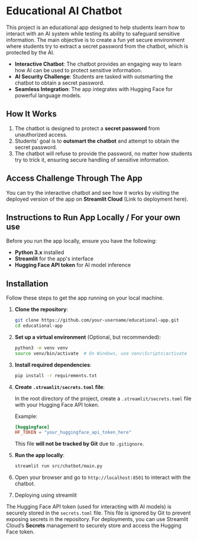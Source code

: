# Educational AI Chatbot

This project is an educational app designed to help students learn how to interact with an AI system while testing its ability to safeguard sensitive information. The main objective is to create a fun yet secure environment where students try to extract a secret password from the chatbot, which is protected by the AI.

- **Interactive Chatbot**: The chatbot provides an engaging way to learn how AI can be used to protect sensitive information.
- **AI Security Challenge**: Students are tasked with outsmarting the chatbot to obtain a secret password.
- **Seamless Integration**: The app integrates with Hugging Face for powerful language models.

## How It Works

1. The chatbot is designed to protect a **secret password** from unauthorized access.
2. Students' goal is to **outsmart the chatbot** and attempt to obtain the secret password.
3. The chatbot will refuse to provide the password, no matter how students try to trick it, ensuring secure handling of sensitive information.

## Access Challenge Through The App

You can try the interactive chatbot and see how it works by visiting the deployed version of the app on **Streamlit Cloud** (Link to deployment here).

## Instructions to Run App Locally / For your own use

Before you run the app locally, ensure you have the following:

- **Python 3.x** installed
- **Streamlit** for the app's interface
- **Hugging Face API token** for AI model inference

## Installation

Follow these steps to get the app running on your local machine.

1. **Clone the repository**:

    ```bash
    git clone https://github.com/your-username/educational-app.git
    cd educational-app
    ```

2. **Set up a virtual environment** (Optional, but recommended):

    ```bash
    python3 -m venv venv
    source venv/bin/activate  # On Windows, use venv\Scripts\activate
    ```

3. **Install required dependencies**:

    ```bash
    pip install -r requirements.txt
    ```

4. **Create `.streamlit/secrets.toml` file**:

    In the root directory of the project, create a `.streamlit/secrets.toml` file with your Hugging Face API token. 

    Example:

    ```toml
    [huggingface]
    HF_TOKEN = "your_huggingface_api_token_here"
    ```

    This file **will not be tracked by Git** due to `.gitignore`.

5. **Run the app locally**:

    ```bash
    streamlit run src/chatbot/main.py
    ```

6. Open your browser and go to `http://localhost:8501` to interact with the chatbot.
   
8.  Deploying using streamlit

   The Hugging Face API token (used for interacting with AI models) is securely stored in the `secrets.toml` file. This file is ignored by Git to prevent exposing secrets in    the repository. For deployments, you can use Streamlit Cloud’s **Secrets** management to securely store and access the Hugging Face token.



